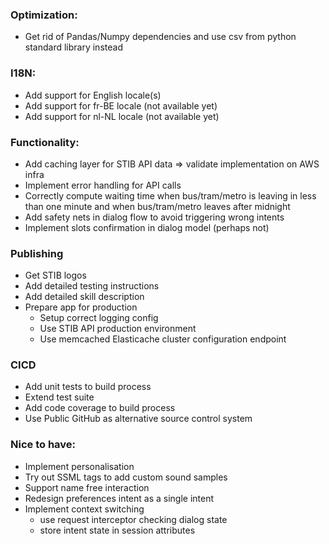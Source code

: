 ### Optimization:
- Get rid of Pandas/Numpy dependencies and use csv 
from python standard library instead

### I18N:
- Add support for English locale(s)
- Add support for fr-BE locale (not available yet)
- Add support for nl-NL locale (not available yet)
    
### Functionality:
- Add caching layer for STIB API data => validate implementation on AWS infra
- Implement error handling for API calls
- Correctly compute waiting time when bus/tram/metro is leaving 
 in less than one minute and when bus/tram/metro leaves after midnight
- Add safety nets in dialog flow to avoid triggering wrong intents 
- Implement slots confirmation in dialog model (perhaps not)

### Publishing
- Get STIB logos
- Add detailed testing instructions
- Add detailed skill description
- Prepare app for production 
    - Setup correct logging config 
    - Use STIB API production environment
    - Use memcached Elasticache cluster configuration endpoint

### CICD
- Add unit tests to build process
- Extend test suite
- Add code coverage to build process
- Use Public GitHub as alternative source control system

### Nice to have:
- Implement personalisation 
- Try out SSML tags to add custom sound samples
- Support name free interaction
- Redesign preferences intent as a single intent
- Implement context switching 
    - use request interceptor checking dialog state
    - store intent state in session attributes

